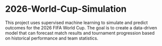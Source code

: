 # 2026-World-Cup-Simulation
This project uses supervised machine learning to simulate and predict outcomes for the 2026 FIFA World Cup. The goal is to create a data-driven model that can forecast match results and tournament progression based on historical performance and team statistics.
